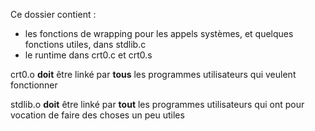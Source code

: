 Ce dossier contient :
- les fonctions de wrapping pour les appels systèmes,
et quelques fonctions utiles, dans stdlib.c
- le runtime dans crt0.c et crt0.s

crt0.o **doit** être linké par **tous** les programmes utilisateurs
qui veulent fonctionner

stdlib.o **doit** être linké par **tout** les programmes utilisateurs
qui ont pour vocation de faire des choses un peu utiles